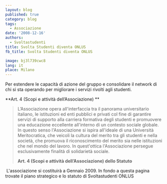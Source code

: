 ```yaml
---
layout: blog
published: true
category: blog
tags:
  - Associazione
date: '2008-12-16'
authors:
  - Svoltastudenti
title: Svolta Studenti diventa ONLUS
fb_title: Svolta Studenti diventa ONLUS

image: bj3l739cwc8
lang: it
place: Milano
---
```


Per estendere le capacità di azione del gruppo e consolidare il network di chi si sta operando per migliorare i servizi rivolti agli studenti.

**Art. 4 (Scopi e attività dell’Associazione) **

> L’Associazione opera all'interfaccia tra il panorama universitario italiano, le istituzioni ed enti pubblici e privati col fine di garantire servizi di supporto alla carriera formativa degli studenti e promuovere una educazione eccellente all'interno di un contesto sociale globale. In questo senso l'Associazione si ispira all'ideale di una Università Meritocratica, che veicoli la cultura del merito tra gli studenti e nella società, che promuova il riconoscimento del merito sia nelle istituzioni che nel mondo del lavoro. In quest'ottica l'Associazione persegue esclusivamente finalità di solidarietà sociale.
> 
> **Art. 4 (Scopi e attività dell’Associazione) dello Statuto**

 L'associazione si costituirà a Gennaio 2009. In fondo a questa pagina trovate il piano strategico e lo statuto di Svoltastudenti ONLUS
